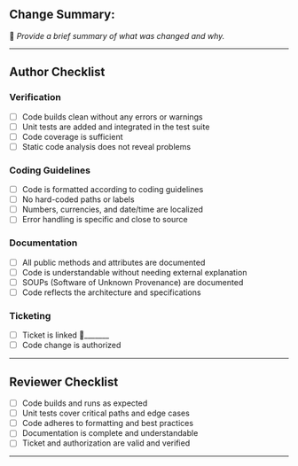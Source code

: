 ## Change Summary:

:memo: _Provide a brief summary of what was changed and why._

---

## Author Checklist

### Verification
- [ ] Code builds clean without any errors or warnings
- [ ] Unit tests are added and integrated in the test suite
- [ ] Code coverage is sufficient
- [ ] Static code analysis does not reveal problems

### Coding Guidelines
- [ ] Code is formatted according to coding guidelines
- [ ] No hard-coded paths or labels
- [ ] Numbers, currencies, and date/time are localized
- [ ] Error handling is specific and close to source

### Documentation
- [ ] All public methods and attributes are documented
- [ ] Code is understandable without needing external explanation
- [ ] SOUPs (Software of Unknown Provenance) are documented
- [ ] Code reflects the architecture and specifications

### Ticketing
- [ ] Ticket is linked :link:_______
- [ ] Code change is authorized

---

## Reviewer Checklist

- [ ] Code builds and runs as expected
- [ ] Unit tests cover critical paths and edge cases
- [ ] Code adheres to formatting and best practices
- [ ] Documentation is complete and understandable
- [ ] Ticket and authorization are valid and verified

---

